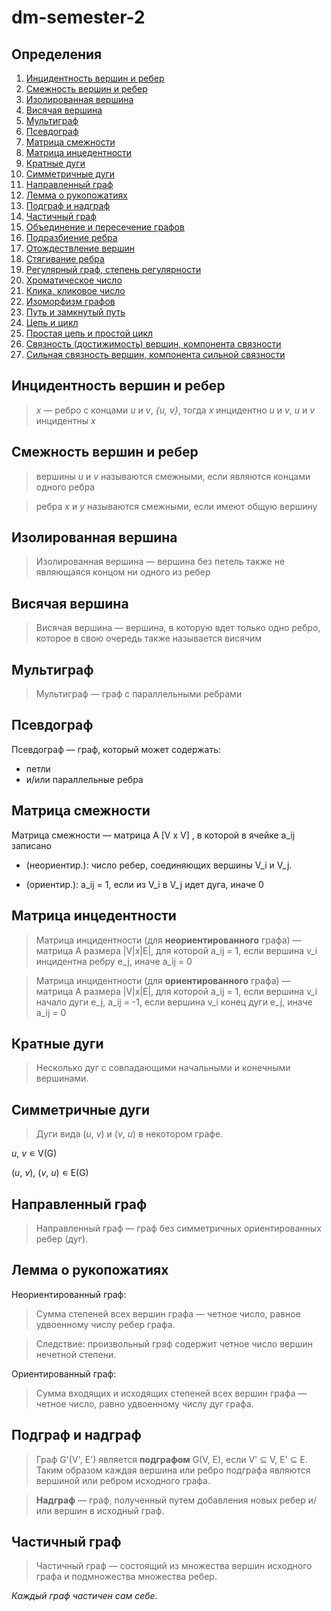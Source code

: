 # dm-semester-2

## Определения

1. [Инцидентность вершин и ребер](#инцидентность-вершин-и-ребер)
2. [Смежность вершин и ребер](#смежность-вершин-и-ребер)
3. [Изолированная вершина](#изолированная-вершина)
4. [Висячая вершина](#висячая-вершина)
5. [Мультиграф](#мультиграф)
6. [Псевдограф](#псевдограф)
7. [Матрица смежности](#матрица-смежности)
8. [Матрица инцедентности](#матрица-инцедентности)
9. [Кратные дуги](#кратные-дуги)
10. [Симметричные дуги](#симметричные-дуги)
11. [Направленный граф](#направленный-граф)
12. [Лемма о рукопожатиях](#лемма-о-рукопожатиях)
13. [Подграф и надграф](#подграф-и-надграф)
14. [Частичный граф](#частичный-граф)
15. [Объединение и пересечение графов]()
16. [Подразбиение ребра]()
17. [Отождествление вершин]()
18. [Стягивание ребра]()
19. [Регулярный граф, степень регулярности]()
20. [Хроматическое число]()
21. [Клика, кликовое число]()
22. [Изоморфизм графов]()
23. [Путь и замкнутый путь]()
24. [Цепь и цикл]()
25. [Простая цепь и простой цикл]()
26. [Связность (достижимость) вершин, компонента связности]()
27. [Сильная связность вершин, компонента сильной связности]()

## Инцидентность вершин и ребер

> *x* — ребро с концами *u* и *v*, *{u, v}*, тогда *x* инцидентно *u* и *v*, *u* и *v* инцидентны *x*

## Смежность вершин и ребер

> вершины *u* и *v* называются смежными, если являются концами
одного ребра

> ребра *x* и *y* называются смежными, если имеют общую вершину

## Изолированная вершина

> Изолированная вершина — вершина
без петель также не являющаяся концом ни одного из ребер

## Висячая вершина

> Висячая вершина — вершина, в которую вдет только одно ребро, которое в свою очередь также называется висячим

## Мультиграф

> Мультиграф — граф с
параллельными ребрами

## Псевдограф

Псевдограф — граф, который может содержать:

* петли
* и/или параллельные ребра

## Матрица смежности

Матрица смежности — матрица A [V x V] , в которой в ячейке a_ij записано

* (неориентир.): число ребер, соединяющих вершины V_i и V_j.

* (ориентир.): a_ij = 1, если из V_i в V_j идет дуга, иначе 0

## Матрица инцедентности

> Матрица инцидентности (для **неориентированного** графа) — матрица A размера |V|x|E|, для которой a_ij = 1, если вершина v_i инцидентна ребру e_j, иначе a_ij = 0

> Матрица инцидентности (для **ориентированного** графа) — матрица A размера |V|x|E|, для которой a_ij = 1, если вершина v_i начало дуги e_j, a_ij = -1, если вершина v_i конец дуги e_j, иначе a_ij = 0

## Кратные дуги

> Несколько дуг с совпадающими начальными и конечными вершинами.

## Симметричные дуги

> Дуги вида (*u*, *v*) и (*v*, *u*) в некотором графе.

*u*, *v* ∊ V(G)

(*u*, *v*), (*v*, *u*) ∊ E(G)

## Направленный граф

> Направленный граф — граф без
симметричных ориентированных
ребер (дуг).

## Лемма о рукопожатиях

Неориентированный граф:

> Сумма степеней всех вершин графа — четное число, равное удвоенному числу ребер графа.

> Следствие: произвольный граф содержит четное число вершин нечетной
степени.

Ориентированный граф:

> Сумма входящих и исходящих степеней всех вершин графа — четное число, равно удвоенному числу дуг графа.

## Подграф и надграф

> Граф G'(V', E') является **подграфом** G(V, E), если V' ⊆ V, E' ⊆ E. Таким образом каждая вершина или ребро подграфа являются вершиной или ребром исходного графа.

> **Надграф** — граф, полученный путем добавления
новых ребер и/или вершин в исходный граф.

## Частичный граф

> Частичный граф — состоящий из множества вершин исходного графа и подмножества множества ребер.

*Каждый граф частичен сам себе.*
